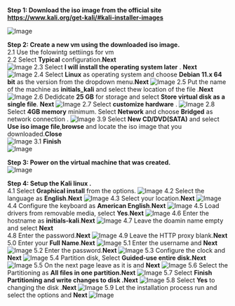**Step 1: Download the iso image from the official site https://www.kali.org/get-kali/#kali-installer-images**

![Image](https://github.com/user-attachments/assets/f707939e-cc28-4262-95fe-1df34c12ded3)

**Step 2: Create a new vm using the downloaded iso image.<br>** 
      2.1 Use the folowintg settiings for vm  
      2.2 Select **Typical** configuration.**Next**      
![Image](https://github.com/user-attachments/assets/9ed1bc69-9686-4d32-9778-2f0aec55c400)
      2.3 Select **I will install the operating system later** . **Next**  
![Image](https://github.com/user-attachments/assets/07415f2a-17a8-468d-b93d-083c828e3e92)
      2.4 Select **Linux** as operating system and choose **Debian 11.x 64 bit**  as the version from the dropdown menu.**Next**
![Image](https://github.com/user-attachments/assets/87d2a0a0-3fae-4552-aa9c-d93110190226)
      2.5 Put the name of the machine as **initials_kali** and select thew location of the file .**Next**
![Image](https://github.com/user-attachments/assets/69bbfaee-92d1-490c-8935-5220d720a71a)
      2.6 Dedidcate **25 GB** for storage and select **Store virtual disk as a single file**. **Next**
![Image](https://github.com/user-attachments/assets/618cde82-880c-4a2c-8984-2dad9e0ec8b8)
      2.7 Select **customize hardware** .
![Image](https://github.com/user-attachments/assets/fb542b20-49be-41c4-a8f1-394c63c50662)
      2.8 Select **4GB memory** minimum. Select **Network** and choose **Bridged** as network connection .
![Image](https://github.com/user-attachments/assets/b1ba9391-b042-4928-9bcf-6f25a1909d1a)
      3.9 Select **New CD/DVD(SATA)** and select **Use iso image file**,**browse** and locate the iso image that you downloaded.**Close**      
![Image](https://github.com/user-attachments/assets/f6cb65f7-c2e8-4239-8db3-e5e10c0c6e82)
      3.1 **Finish**<br>
![Image](https://github.com/user-attachments/assets/25b33667-a2b8-493d-a239-3093b6d21feb)

**Step 3: Power on the virtual machine that was created.<br>** 
![Image](https://github.com/user-attachments/assets/c04ab5f7-ddf4-4765-a5db-010e1c055eca)

**Step 4: Setup the Kali linux .<br>** 
      4.1 Select **Graphical install** from the options.
![Image](https://github.com/user-attachments/assets/f73e42ba-5fd2-4b2d-bd97-7d580397f59b)
      4.2 Select the language as **English**.**Next**
![Image](https://github.com/user-attachments/assets/9fe9b8ed-49ed-4426-8d86-b8d0f85b652a)
      4.3 Select your location.**Next**
![Image](https://github.com/user-attachments/assets/ecfd78db-6707-45d5-804e-aa11a74824e6)
      4.4 Configure the keyboard as **American English**.**Next**
![Image](https://github.com/user-attachments/assets/8fa89990-35f0-4bb8-b18b-47edbf85d55b)
      4.5 Load drivers from removable media, select **Yes**.**Next**
![Image](https://github.com/user-attachments/assets/b2e1ab35-9caa-4072-9a5f-01f350c90843)
      4.6 Enter the hostname as **initials-kali**.**Next**
![Image](https://github.com/user-attachments/assets/5a0bf8d7-f94c-464b-bca7-f65b377d4afa)
      4.7 Leave the doamin name empty and select **Next**<br>
      4.8 Enter the password.**Next**
![Image](https://github.com/user-attachments/assets/6e9eb317-bb46-4938-b275-01532415c8cf)
      4.9 Leave the HTTP proxy blank.**Next**<br>
      5.0 Enter your **Full Name**.**Next**
![Image](https://github.com/user-attachments/assets/a2bc9fc1-234f-4fee-9a14-61a11964231a)
      5.1 Enter the username and **Next**
![Image](https://github.com/user-attachments/assets/7643b21c-eba7-4446-9d99-aa4067bf9e85)
      5.2 Enter the password.**Next**
![Image](https://github.com/user-attachments/assets/a05a5482-7cb9-4f69-a89b-15d24b6ff43a)
      5.3 Configure the clock and **Next**
![Image](https://github.com/user-attachments/assets/ee8c3f38-f159-4b3b-a335-9b0a8ca39394)
      5.4 Partition disk, Select **Guided-use entire disk.Next**
![Image](https://github.com/user-attachments/assets/eb8477b9-0ef3-40ca-9f45-9d7643d412e9)
      5.5 On the next page leave as it is and  **Next**
![Image](https://github.com/user-attachments/assets/edc31016-0695-4ba2-9af8-f761c1a2db43)
      5.6 Select the Partitioning as **All files in one partition.Next**
![Image](https://github.com/user-attachments/assets/41ca1009-de41-40a2-a1bc-b79c73632873)
      5.7 Select **Finish Partitioning and write changes to disk .Next**
![Image](https://github.com/user-attachments/assets/660333a0-08bd-41be-b6ca-04e25d485be2)
      5.8 Select **Yes** to changing the disk .**Next**
![Image](https://github.com/user-attachments/assets/d8476aa8-dd21-4a36-a9d1-0e3f1d8513c7)
      5.9 Let the installation process run and select the options and **Next**
![Image](https://github.com/user-attachments/assets/f4b18f95-16c9-40ba-9b10-e84aa64f1622)
